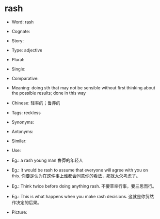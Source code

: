 # rash

- Word: rash
- Cognate: 
- Story: 

- Type: adjective
- Plural: 
- Single: 
- Comparative: 
- Meaning: doing sth that may not be sensible without first thinking about the possible results; done in this way
- Chinese: 轻率的；鲁莽的
- Tags: reckless
- Synonyms: 
- Antonyms: 
- Similar: 
- Use: 
- Eg.: a rash young man 鲁莽的年轻人
- Eg.: It would be rash to assume that everyone will agree with you on this. 你要是认为在这件事上谁都会同意你的看法，那就太欠考虑了。
- Eg.: Think twice before doing anything rash. 不要草率行事，要三思而行。
- Eg.: This is what happens when you make rash decisions. 这就是你贸然作决定的后果。
- Picture: 

